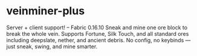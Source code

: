 # veinminer-plus
Server + client support! – Fabric 0.16.10 Sneak and mine one ore block to break the whole vein. Supports Fortune, Silk Touch, and all standard ores including deepslate, nether, and ancient debris. No config, no keybinds — just sneak, swing, and mine smarter.
